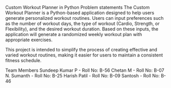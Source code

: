 Custom Workout Planner in Python
Problem statements
The Custom Workout Planner is a Python-based application designed to help users generate personalized workout routines. Users can input preferences such as the number of workout days, the type of workout (Cardio, Strength, or Flexibility), and the desired workout duration. Based on these inputs, the application will generate a randomized weekly workout plan with appropriate exercises.

This project is intended to simplify the process of creating effective and varied workout routines, making it easier for users to maintain a consistent fitness schedule.

Team Members
Sundeep Kumar P - Roll No: B-56
Chetan M - Roll No: B-07
N. Sumanth - Roll No: B-25
Harish Patil - Roll No: B-09
Santosh - Roll No: B-46

